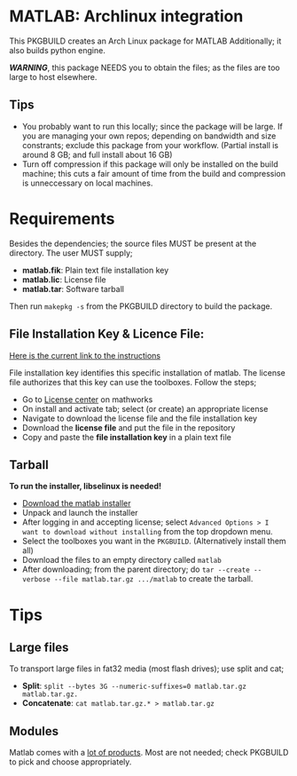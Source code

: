 # MATLAB: Archlinux integration

This PKGBUILD creates an Arch Linux package for MATLAB
Additionally; it also builds python engine.

***WARNING***, this package NEEDS you to obtain the files; as the files are too large to host elsewhere.

## Tips

* You probably want to run this locally; since the package will be large.
If you are managing your own repos; depending on bandwidth and size constrants;
exclude this package from your workflow.
(Partial install is around 8 GB; and full install about 16 GB)
* Turn off compression if this package will only be installed on the build machine;
this cuts a fair amount of time from the build and compression is unneccessary on local machines.

# Requirements

Besides the dependencies; the source files MUST be present at the directory.
The user MUST supply;

* **matlab.fik**: Plain text file installation key
* **matlab.lic**: License file
* **matlab.tar**: Software tarball

Then run `makepkg -s` from the PKGBUILD directory to build the package.

## File Installation Key & Licence File:

[Here is the current link to the instructions](https://www.mathworks.com/help/install/ug/install-using-a-file-installation-key.html)

File installation key identifies this specific installation of matlab.
The license file authorizes that this key can use the toolboxes.
Follow the steps;

* Go to [License center](https://www.mathworks.com/licensecenter) on mathworks
* On install and activate tab; select (or create) an appropriate license
* Navigate to download the license file and the file installation key
* Download the **license file** and put the file in the repository
* Copy and paste the **file installation key** in a plain text file

## Tarball

**To run the installer, libselinux is needed!**

* [Download the matlab installer](https://www.mathworks.com/downloads)
* Unpack and launch the installer
* After logging in and accepting license; select
`Advanced Options > I want to download without installing`
from the top dropdown menu.
* Select the toolboxes you want in the `PKGBUILD`.
(Alternatively install them all)
* Download the files to an empty directory called `matlab`
* After downloading; from the parent directory; do
`tar --create --verbose --file matlab.tar.gz .../matlab`
to create the tarball.

# Tips

## Large files

To transport large files in fat32 media (most flash drives); use split and cat;
* **Split**: `split --bytes 3G --numeric-suffixes=0 matlab.tar.gz matlab.tar.gz.`
* **Concatenate**: `cat matlab.tar.gz.* > matlab.tar.gz`

## Modules

Matlab comes with a [lot of products](https://www.mathworks.com/products.html).
Most are not needed; check PKGBUILD to pick and choose appropriately.
